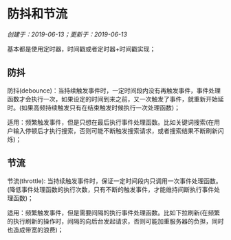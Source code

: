 # 防抖和节流

*创建于：2019-06-13；更新于：2019-06-13*

基本都是使用定时器，时间戳或者定时器+时间戳实现；

## 防抖

防抖(debounce)：当持续触发事件时，一定时间段内没有再触发事件，事件处理函数才会执行一次，如果设定的时间到来之前，又一次触发了事件，就重新开始延时。(如果高频持续触发只有在结束触发时候执行一次处理函数)；

适用：频繁触发事件，但是只想在最后执行事件处理函数。比如关键词搜索(在用户输入停顿后才执行搜索，否则可能不断触发搜索请求，或者搜索结果不断刷新闪烁)；

## 节流

节流(throttle): 当持续触发事件时，保证一定时间段内只调用一次事件处理函数。(降低事件处理函数的执行次数，只有不断的触发事件，才能维持间断执行事件处理函数)；

适用：频繁触发事件，但是需要间隔的执行事件处理函数。比如下拉刷新(在频繁的执行刷新的操作时，间隔的向后台发起请求，否则可能加重服务器的负担，同时也造成带宽的浪费)；

